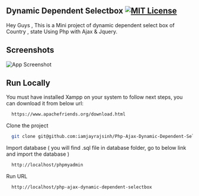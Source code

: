 ## Dynamic Dependent Selectbox [![MIT License](https://img.shields.io/badge/License-MIT-green.svg)](https://choosealicense.com/licenses/mit/)
Hey Guys , This is a Mini project of dynamic dependent select box of Country , state Using Php with Ajax & Jquery.

## Screenshots

![App Screenshot](https://i.imgur.com/UeaYtYG.png)


## Run Locally
You must have installed Xampp on your system to follow next steps, you can download it from below url:
```bash
  https://www.apachefriends.org/download.html
```

Clone the project

```bash
  git clone git@github.com:iamjayrajsinh/Php-Ajax-Dynamic-Dependent-Selectbox.git
```

Import database ( you will find .sql file in database folder, go to below link and import the database )
 
```bash
  http://localhost/phpmyadmin
```

Run URL

```bash
  http://localhost/php-ajax-dynamic-dependent-selectbox
```

